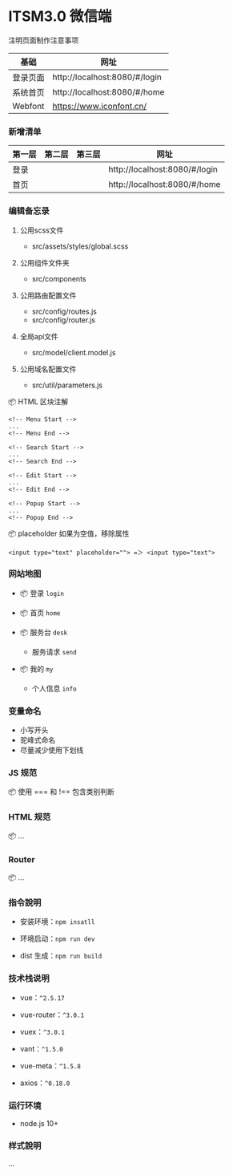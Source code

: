 # ITSM3.0 微信端

注明页面制作注意事项

 基础 				| 网址
-----------	|----------------------
 登录页面 		| http://localhost:8080/#/login
 系统首页 		| http://localhost:8080/#/home
 Webfont 		| https://www.iconfont.cn/

### 新增清单

 第一层 			| 第二层 				| 第三层 		| 网址
----------------|-----------------------|---------------|-------------
 登录 		    |  			            | 				| http://localhost:8080/#/login
 首页 		    |  			            | 				| http://localhost:8080/#/home

### 编辑备忘录

1. 公用scss文件
	+ src/assets/styles/global.scss

2. 公用组件文件夹
	+ src/components

3. 公用路由配置文件
	+ src/config/routes.js
    + src/config/router.js
    
4. 全局api文件
	+ src/model/client.model.js

5. 公用域名配置文件
	+ src/util/parameters.js
	
	
📦 HTML 区块注解

	<!-- Menu Start -->
	...
	<!-- Menu End -->
	
	<!-- Search Start -->
	...
	<!-- Search End -->

	<!-- Edit Start -->
	...
	<!-- Edit End -->

	<!-- Popup Start -->
	...
	<!-- Popup End -->

📦 placeholder 如果为空值，移除属性

	<input type="text" placeholder=""> =＞ <input type="text">

### 网站地图

+ 📦 登录 `login`

+ 📦 首页 `home`

+ 📦 服务台 `desk`
	+ 服务请求 `send`
	
+ 📦 我的 `my`
	+ 个人信息 `info`
	
### 变量命名

+ 小写开头
+ 驼峰式命名
+ 尽量减少使用下划线

### JS 规范

📦 
使用 === 和 !== 包含类别判断



### HTML 规范

📦 
...


### Router

📦 
...


### 指令說明

+ 安装环境：`npm insatll`

+ 环境启动：`npm run dev`

+ dist 生成：`npm run build`

### 技术栈说明

+ vue：`^2.5.17`

+ vue-router：`^3.0.1`

+ vuex：`^3.0.1`

+ vant：`^1.5.0`

+ vue-meta：`^1.5.8`

+ axios：`^0.18.0`

### 运行环境

+ node.js 10+

### 样式說明

...
